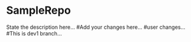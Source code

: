 # SampleRepo
State the description here...
#Add your changes here...
#user changes...
#This is dev1 branch...
